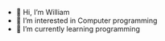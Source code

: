- 👋 Hi, I’m William
- 👀 I’m interested in Computer programming
- 🌱 I’m currently learning programming

<!---
link200308/link200308 is a ✨ special ✨ repository because its `README.md` (this file) appears on your GitHub profile.
You can click the Preview link to take a look at your changes.
--->
